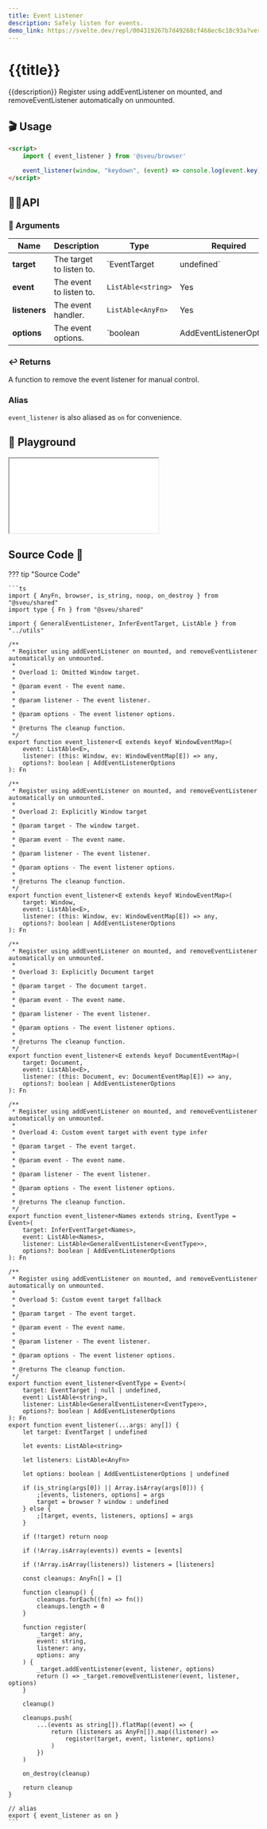 ```yaml
---
title: Event Listener
description: Safely listen for events.
demo_link: https://svelte.dev/repl/004319267b7d49268cf468ec6c18c93a?version=3.55.1
---
```


# {{title}}

{{description}} Register using addEventListener on mounted, and removeEventListener automatically on unmounted.

## 🎬 Usage

```html
<script>
    import { event_listener } from '@sveu/browser'

    event_listener(window, "keydown", (event) => console.log(event.key))
</script>
```

## 👩‍💻API

### 👻 Arguments

| Name            | Description              | Type                              | Required |
| --------------- | -----------------------  | --------------------------------- | -------- |
| **target**      | The target to listen to. | `EventTarget | undefined`         | No       |
| **event**       | The event to listen to.  | `ListAble<string>`                | Yes      |
| **listeners**   | The event handler.       | `ListAble<AnyFn>`                 | Yes      |
| **options**     | The event options.       | `boolean | AddEventListenerOptions` | No       |

### ↩️ Returns

A function to remove the event listener for manual control.

### Alias

`event_listener` is also aliased as `on` for convenience.

## 🧪 Playground

<iframe class="h-120 w-full" src="{{demo_link}}"></iframe>

## Source Code 👀

??? tip "Source Code"

    ```ts
    import { AnyFn, browser, is_string, noop, on_destroy } from "@sveu/shared"
    import type { Fn } from "@sveu/shared"

    import { GeneralEventListener, InferEventTarget, ListAble } from "../utils"

    /**
     * Register using addEventListener on mounted, and removeEventListener automatically on unmounted.
     *
     * Overload 1: Omitted Window target.
     *
     * @param event - The event name.
     *
     * @param listener - The event listener.
     *
     * @param options - The event listener options.
     *
     * @returns The cleanup function.
     */
    export function event_listener<E extends keyof WindowEventMap>(
        event: ListAble<E>,
        listener: (this: Window, ev: WindowEventMap[E]) => any,
        options?: boolean | AddEventListenerOptions
    ): Fn

    /**
     * Register using addEventListener on mounted, and removeEventListener automatically on unmounted.
     *
     * Overload 2: Explicitly Window target
     *
     * @param target - The window target.
     *
     * @param event - The event name.
     *
     * @param listener - The event listener.
     *
     * @param options - The event listener options.
     *
     * @returns The cleanup function.
     */
    export function event_listener<E extends keyof WindowEventMap>(
        target: Window,
        event: ListAble<E>,
        listener: (this: Window, ev: WindowEventMap[E]) => any,
        options?: boolean | AddEventListenerOptions
    ): Fn

    /**
     * Register using addEventListener on mounted, and removeEventListener automatically on unmounted.
     *
     * Overload 3: Explicitly Document target
     *
     * @param target - The document target.
     *
     * @param event - The event name.
     *
     * @param listener - The event listener.
     *
     * @param options - The event listener options.
     *
     * @returns The cleanup function.
     */
    export function event_listener<E extends keyof DocumentEventMap>(
        target: Document,
        event: ListAble<E>,
        listener: (this: Document, ev: DocumentEventMap[E]) => any,
        options?: boolean | AddEventListenerOptions
    ): Fn

    /**
     * Register using addEventListener on mounted, and removeEventListener automatically on unmounted.
     *
     * Overload 4: Custom event target with event type infer
     *
     * @param target - The event target.
     *
     * @param event - The event name.
     *
     * @param listener - The event listener.
     *
     * @param options - The event listener options.
     *
     * @returns The cleanup function.
     */
    export function event_listener<Names extends string, EventType = Event>(
        target: InferEventTarget<Names>,
        event: ListAble<Names>,
        listener: ListAble<GeneralEventListener<EventType>>,
        options?: boolean | AddEventListenerOptions
    ): Fn

    /**
     * Register using addEventListener on mounted, and removeEventListener automatically on unmounted.
     *
     * Overload 5: Custom event target fallback
     *
     * @param target - The event target.
     *
     * @param event - The event name.
     *
     * @param listener - The event listener.
     *
     * @param options - The event listener options.
     *
     * @returns The cleanup function.
     */
    export function event_listener<EventType = Event>(
        target: EventTarget | null | undefined,
        event: ListAble<string>,
        listener: ListAble<GeneralEventListener<EventType>>,
        options?: boolean | AddEventListenerOptions
    ): Fn
    export function event_listener(...args: any[]) {
        let target: EventTarget | undefined

        let events: ListAble<string>

        let listeners: ListAble<AnyFn>

        let options: boolean | AddEventListenerOptions | undefined

        if (is_string(args[0]) || Array.isArray(args[0])) {
            ;[events, listeners, options] = args
            target = browser ? window : undefined
        } else {
            ;[target, events, listeners, options] = args
        }

        if (!target) return noop

        if (!Array.isArray(events)) events = [events]

        if (!Array.isArray(listeners)) listeners = [listeners]

        const cleanups: AnyFn[] = []

        function cleanup() {
            cleanups.forEach((fn) => fn())
            cleanups.length = 0
        }

        function register(
            _target: any,
            event: string,
            listener: any,
            options: any
        ) {
            _target.addEventListener(event, listener, options)
            return () => _target.removeEventListener(event, listener, options)
        }

        cleanup()

        cleanups.push(
            ...(events as string[]).flatMap((event) => {
                return (listeners as AnyFn[]).map((listener) =>
                    register(target, event, listener, options)
                )
            })
        )

        on_destroy(cleanup)

        return cleanup
    }

    // alias
    export { event_listener as on }
    ```
